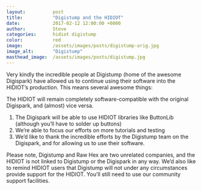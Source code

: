 ```yaml
---
layout:          post
title:           "Digistump and the HIDIOT"
date:            2017-02-12 12:00:00 +0000
author:          Steve
categories:      hidiot digistump
color:           red
image:           /assets/images/posts/digistump-orig.jpg
image_alt:       "Digistump"
masthead_image:  /assets/images/posts/digistump.jpg
---
```

Very kindly the incredible people at Digistump (home of the awesome Digispark) have allowed us to continue using their software into the HIDIOT’s production. This means several awesome things:

The HIDIOT will remain completely software-compatible with the original Digispark, and (almost) vice versa.

1. The Digispark will be able to use HIDIOT libraries like ButtonLib (although you’ll have to solder up buttons)
2. We’re able to focus our efforts on more tutorials and testing
3. We’d like to thank the incredible efforts by the Digistump team on the Digispark, and for allowing us to use their software.

Please note, Digistump and Raw Hex are two unrelated companies, and the HIDIOT is not linked to Digistump or the Digispark in any way. We’d also like to remind HIDIOT users that Digistump will not under any circumstances provide support for the HIDIOT. You’ll still need to use our community support facilities.
